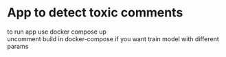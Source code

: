 # App to detect toxic comments

to run app use docker compose up\
uncomment build in docker-compose if you want train model with different params
